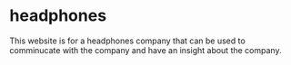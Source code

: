 # headphones
This website is for a headphones company that can be used to comminucate with the company and have an insight about the company.